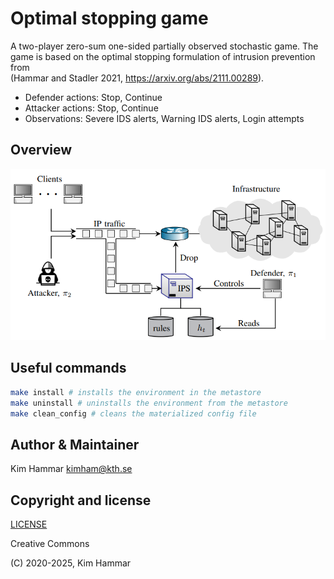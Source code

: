 # Optimal stopping game 

A two-player zero-sum one-sided partially observed stochastic game. 
The game is based on the optimal stopping formulation of intrusion prevention from  
(Hammar and Stadler 2021, https://arxiv.org/abs/2111.00289).

- Defender actions: Stop, Continue
- Attacker actions: Stop, Continue
- Observations: Severe IDS alerts, Warning IDS alerts, Login attempts

## Overview
<p align="center">
<img src="env.png" width="600">
</p>

## Useful commands

```bash
make install # installs the environment in the metastore
make uninstall # uninstalls the environment from the metastore
make clean_config # cleans the materialized config file    
```

## Author & Maintainer

Kim Hammar <kimham@kth.se>

## Copyright and license

[LICENSE](../../../../../LICENSE.md)

Creative Commons

(C) 2020-2025, Kim Hammar